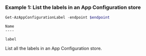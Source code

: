 ### Example 1: List the labels in an App Configuration store
```powershell
Get-AzAppConfigurationLabel -endpoint $endpoint
```

```output
Name
----

label
```

List all the labels in an App Configuration store.



